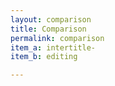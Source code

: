 ```yaml
---
layout: comparison
title: Comparison
permalink: comparison
item_a: intertitle-
item_b: editing

---
```

<!-- Add an essay or interpretive material below this line,
using HTML or markdown.  Do not modify this file above this line -->

